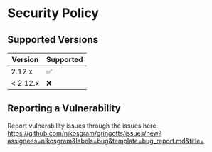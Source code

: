 # Security Policy

## Supported Versions


| Version  | Supported          |
| -------- | ------------------ |
| 2.12.x   | :white_check_mark: |
| < 2.12.x | :x:                |

## Reporting a Vulnerability

Report vulnerability issues through the issues here: https://github.com/nikosgram/gringotts/issues/new?assignees=nikosgram&labels=bug&template=bug_report.md&title=
